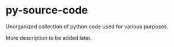 # py-source-code
Unorganized collection of python code used for various purposes.

More description to be added later.
